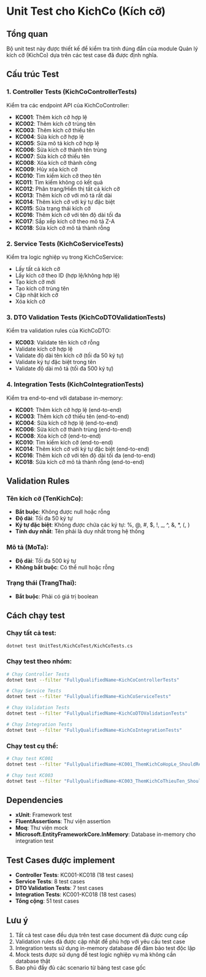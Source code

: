 # Unit Test cho KichCo (Kích cỡ)

## Tổng quan

Bộ unit test này được thiết kế để kiểm tra tính đúng đắn của module Quản lý kích cỡ (KichCo) dựa trên các test case đã được định nghĩa.

## Cấu trúc Test

### 1. Controller Tests (KichCoControllerTests)
Kiểm tra các endpoint API của KichCoController:

- **KC001**: Thêm kích cỡ hợp lệ
- **KC002**: Thêm kích cỡ trùng tên
- **KC003**: Thêm kích cỡ thiếu tên
- **KC004**: Sửa kích cỡ hợp lệ
- **KC005**: Sửa mô tả kích cỡ hợp lệ
- **KC006**: Sửa kích cỡ thành tên trùng
- **KC007**: Sửa kích cỡ thiếu tên
- **KC008**: Xóa kích cỡ thành công
- **KC009**: Hủy xóa kích cỡ
- **KC010**: Tìm kiếm kích cỡ theo tên
- **KC011**: Tìm kiếm không có kết quả
- **KC012**: Phân trang/Hiển thị tất cả kích cỡ
- **KC013**: Thêm kích cỡ với mô tả rất dài
- **KC014**: Thêm kích cỡ với ký tự đặc biệt
- **KC015**: Sửa trạng thái kích cỡ
- **KC016**: Thêm kích cỡ với tên độ dài tối đa
- **KC017**: Sắp xếp kích cỡ theo mô tả Z-A
- **KC018**: Sửa kích cỡ mô tả thành rỗng

### 2. Service Tests (KichCoServiceTests)
Kiểm tra logic nghiệp vụ trong KichCoService:

- Lấy tất cả kích cỡ
- Lấy kích cỡ theo ID (hợp lệ/không hợp lệ)
- Tạo kích cỡ mới
- Tạo kích cỡ trùng tên
- Cập nhật kích cỡ
- Xóa kích cỡ

### 3. DTO Validation Tests (KichCoDTOValidationTests)
Kiểm tra validation rules của KichCoDTO:

- **KC003**: Validate tên kích cỡ rỗng
- Validate kích cỡ hợp lệ
- Validate độ dài tên kích cỡ (tối đa 50 ký tự)
- Validate ký tự đặc biệt trong tên
- Validate độ dài mô tả (tối đa 500 ký tự)

### 4. Integration Tests (KichCoIntegrationTests)
Kiểm tra end-to-end với database in-memory:

- **KC001**: Thêm kích cỡ hợp lệ (end-to-end)
- **KC003**: Thêm kích cỡ thiếu tên (end-to-end)
- **KC004**: Sửa kích cỡ hợp lệ (end-to-end)
- **KC006**: Sửa kích cỡ thành trùng (end-to-end)
- **KC008**: Xóa kích cỡ (end-to-end)
- **KC010**: Tìm kiếm kích cỡ (end-to-end)
- **KC014**: Thêm kích cỡ với ký tự đặc biệt (end-to-end)
- **KC016**: Thêm kích cỡ với tên độ dài tối đa (end-to-end)
- **KC018**: Sửa kích cỡ mô tả thành rỗng (end-to-end)

## Validation Rules

### Tên kích cỡ (TenKichCo):
- **Bắt buộc**: Không được null hoặc rỗng
- **Độ dài**: Tối đa 50 ký tự
- **Ký tự đặc biệt**: Không được chứa các ký tự: %, @, #, $, !, _, ^, &, *, (, )
- **Tính duy nhất**: Tên phải là duy nhất trong hệ thống

### Mô tả (MoTa):
- **Độ dài**: Tối đa 500 ký tự
- **Không bắt buộc**: Có thể null hoặc rỗng

### Trạng thái (TrangThai):
- **Bắt buộc**: Phải có giá trị boolean

## Cách chạy test

### Chạy tất cả test:
```bash
dotnet test UnitTest/KichCoTest/KichCoTests.cs
```

### Chạy test theo nhóm:
```bash
# Chạy Controller Tests
dotnet test --filter "FullyQualifiedName~KichCoControllerTests"

# Chạy Service Tests
dotnet test --filter "FullyQualifiedName~KichCoServiceTests"

# Chạy Validation Tests
dotnet test --filter "FullyQualifiedName~KichCoDTOValidationTests"

# Chạy Integration Tests
dotnet test --filter "FullyQualifiedName~KichCoIntegrationTests"
```

### Chạy test cụ thể:
```bash
# Chạy test KC001
dotnet test --filter "FullyQualifiedName~KC001_ThemKichCoHopLe_ShouldReturnCreated"

# Chạy test KC003
dotnet test --filter "FullyQualifiedName~KC003_ThemKichCoThieuTen_ShouldReturnBadRequest"
```

## Dependencies

- **xUnit**: Framework test
- **FluentAssertions**: Thư viện assertion
- **Moq**: Thư viện mock
- **Microsoft.EntityFrameworkCore.InMemory**: Database in-memory cho integration test

## Test Cases được implement
- **Controller Tests**: KC001-KC018 (18 test cases)
- **Service Tests**: 8 test cases
- **DTO Validation Tests**: 7 test cases
- **Integration Tests**: KC001-KC018 (18 test cases)
- **Tổng cộng**: 51 test cases

## Lưu ý

1. Tất cả test case đều dựa trên test case document đã được cung cấp
2. Validation rules đã được cập nhật để phù hợp với yêu cầu test case
3. Integration tests sử dụng in-memory database để đảm bảo test độc lập
4. Mock tests được sử dụng để test logic nghiệp vụ mà không cần database thật
5. Bao phủ đầy đủ các scenario từ bảng test case gốc 